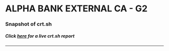 # ALPHA BANK EXTERNAL CA - G2
### Snapshot of crt.sh
##### Click [here](https://crt.sh/?q=9A00C949EF40009FA9C4E0CC33977EE0A67AAC8E0F71D1A274018E344F98B478) for a live crt.sh report

---
